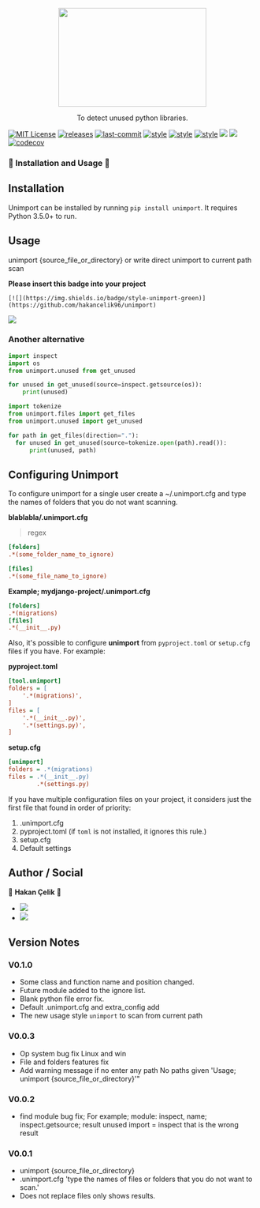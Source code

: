 <p align="center">
  <img src="https://raw.githubusercontent.com/hakancelik96/unimport/master/logo/Unimport.png" width="300" height="200">
  </p>
<p align="center">
  To detect unused python libraries.
 </p>
 
[![MIT License](https://img.shields.io/github/license/hakancelik96/unimport.svg)](https://github.com/hakancelik96/unimport/blob/master/LICENSE) [![releases](https://img.shields.io/github/release/hakancelik96/unimport.svg)](https://github.com/hakancelik96/unimport/releases) [![last-commit](https://img.shields.io/github/last-commit/hakancelik96/unimport.svg)](https://github.com/hakancelik96/unimport/commits/master) [![style](https://img.shields.io/badge/style-black-black)](https://github.com/psf/black) [![style](https://img.shields.io/badge/style-isort-lightgrey)](https://github.com/timothycrosley/isort) [![style](https://img.shields.io/badge/style-unimport-green)](https://github.com/hakancelik96/unimport) [![](https://img.shields.io/github/contributors/hakancelik96/unimport)](https://github.com/hakancelik96/unimport/graphs/contributors) [![](https://pepy.tech/badge/unimport)](https://pepy.tech/badge/unimport) [![codecov](https://codecov.io/gh/hakancelik96/unimport/branch/master/graph/badge.svg)](https://codecov.io/gh/hakancelik96/unimport)

### 🚀 Installation and Usage 🚀
## Installation
Unimport can be installed by running `pip install unimport`. It requires Python 3.5.0+ to run.

## Usage

unimport {source_file_or_directory} or write direct unimport to current path scan


**Please insert this badge into your project**

`[![](https://img.shields.io/badge/style-unimport-green)](https://github.com/hakancelik96/unimport)`

[![](https://img.shields.io/badge/style-unimport-green)](https://github.com/hakancelik96/unimport)

### Another alternative
```python
import inspect
import os
from unimport.unused from get_unused

for unused in get_unused(source=inspect.getsource(os)):
    print(unused)
```

```python
import tokenize
from unimport.files import get_files
from unimport.unused import get_unused

for path in get_files(direction="."):
  for unused in get_unused(source=tokenize.open(path).read()):
      print(unused, path)
```

## Configuring Unimport
To configure unimport for a single user create a ~/.unimport.cfg and type the names of folders that you do not want scanning.

**blablabla/.unimport.cfg**
> regex

```ini
[folders]
.*(some_folder_name_to_ignore)

[files]
.*(some_file_name_to_ignore)
```

**Example; mydjango-project/.unimport.cfg**

```ini
[folders]
.*(migrations)
[files]
.*(__init__.py)
```

Also, it's possible to configure **unimport** from `pyproject.toml` or `setup.cfg` files if you have. For example:

**pyproject.toml**

```ini
[tool.unimport]
folders = [
    '.*(migrations)',
]
files = [
    '.*(__init__.py)',
    '.*(settings.py)',
]
```

**setup.cfg**

```ini
[unimport]
folders = .*(migrations)
files = .*(__init__.py)
        .*(settings.py)
```

If you have multiple configuration files on your project, it considers just the first file that found in order of priority:

1.  .unimport.cfg
2.  pyproject.toml (if `toml` is not installed, it ignores this rule.)
3.  setup.cfg
4.  Default settings

## Author / Social

👤 **Hakan Çelik** 👤

- [![](https://img.shields.io/twitter/follow/hakancelik96?style=social)](https://twitter.com/hakancelik96)
- [![](https://img.shields.io/github/followers/hakancelik96?label=hakancelik96&style=social)](https://github.com/hakancelik96)


## Version Notes

### V0.1.0
- Some class and function name and position changed.
- Future module added to the ignore list.
- Blank python file error fix.
- Default .unimport.cfg and extra_config add
- The new usage style `unimport` to scan from current path

### V0.0.3
- Op system bug fix Linux and win
- File and folders features fix
- Add warning message if no enter any path No paths given 'Usage; unimport {source_file_or_directory}'"

### V0.0.2
- find module bug fix;
For example; module: inspect, name; inspect.getsource; result unused import = inspect that is the wrong result

### V0.0.1
- unimport {source_file_or_directory}
- .unimport.cfg 'type the names of files or folders that you do not want to scan.'
- Does not replace files only shows results.
